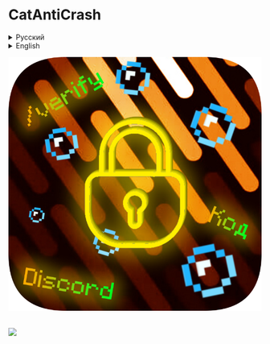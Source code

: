 # CatAntiCrash
<details>
<summary>Русский</summary>
<br>
<strong>Многофункциональный Minecraft плагин для защиты сервера. Возможности:</strong><br>
<br>
<ol>
<li>🔎 Discord проверка админов с помощью: автоматически генерируемого кода, кнопки в ЛС Discord и пароля</li>
<li>💻 Полный запрет команд (удаление их из подсказок "/" + Tab и настраиваемое сообщение при их вводе, автоматически фиксит баг с запретом /verify во время верефикации)</li>
<li>✨ Полная кастомизация, BossBar, титлы, эффекты</li>
<li>📜 Функция логирования в файл (можно отключить)</li>
<li>💣 Возможность сделать автоматический бан за попытку крашнуть сервер</li>
<li>🏡 Можно защитить миры, например мир спавна (spawn) от всех типов разрушений</li>
<li>⚡ Кик при попытке краша (можно отключить)</li>
<li>🌍 При проверке кнопками можно сделать чтобы писало местоположение того кто пытается войти</li>
<li>🛑 Защита от краша с помощью выдачи /op, запрещенных прав (их можно удалять даже из групп), вредоносных пакетов, эксплоитов, режимов игры (например gm 1, настраивается) и LuckPerms групп</li>
</ol>
Требуется <a href=https://github.com/MeowKotuk606/CatLib/releases>CatLib</a>, <a href=https://www.spigotmc.org/resources/protocollib.1997/>ProtocolLib</a> и <a href=https://luckperms.net/download/>LuckPerms</a>
</details>
<details>
<summary>English</summary>
<br>
<strong>Multifunctional Minecraft plugin for server protection. Features:</strong><br>
<br>
<ol>
<li>🔎 Discord verification of admins using: automatically generated code, button in Discord DM, and password</li>
<li>💻 Complete command blocking (removal from "/" + Tab suggestions and customizable message upon input, automatically fixes the bug with /verify blocking during verification)</li>
<li>✨ Full customization, BossBar, titles, effects</li>
<li>📜 File logging function (can be disabled)</li>
<li>💣 Option to set up automatic ban for attempting to crash the server</li>
<li>🏡 Ability to protect worlds, such as the spawn world, from all types of destruction</li>
<li>⚡ Kick on crash attempt (can be disabled)</li>
<li>🌍 During button verification, it's possible to display the location of the person trying to join</li>
<li>🛑 Protection against crashes through /op granting, forbidden permissions (can be removed even from groups), malicious packets, exploits, game modes (e.g., gm 1, configurable), and LuckPerms groups</li>
</ol>
Requires <a href=https://github.com/MeowKotuk606/CatLib/releases>CatLib</a>, <a href=https://www.spigotmc.org/resources/protocollib.1997/>ProtocolLib</a> and <a href=https://luckperms.net/download/>LuckPerms</a>
</details>

![CatAntiCrash](https://github.com/MeowKotuk606/CatAntiCrash/blob/main/CatAntiCrash.png)<br>

<br><img src="https://bstats.org/signatures/bukkit/CatAntiCrash.svg"></img>
